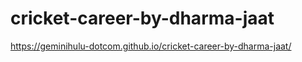 # cricket-career-by-dharma-jaat

https://geminihulu-dotcom.github.io/cricket-career-by-dharma-jaat/
